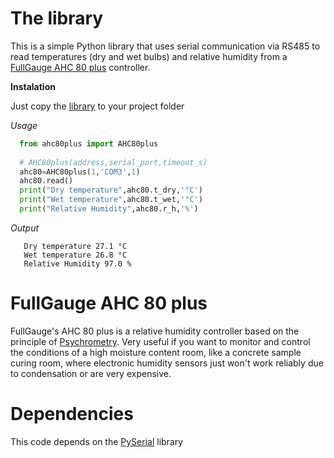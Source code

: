 # The library

This is a simple Python library that uses serial communication via RS485 to read temperatures (dry and wet bulbs) and relative humidity from a [FullGauge AHC 80 plus](https://www.fullgauge.com.br/produto-ahc-80-plus) controller.

**Instalation**

Just copy the [library](./ahc80plus.py) to your project folder

*Usage*
```python
  from ahc80plus import AHC80plus
  
  # AHC80plus(address,serial_port,timeout_s)
  ahc80=AHC80plus(1,'COM3',1)
  ahc80.read()
  print("Dry temperature",ahc80.t_dry,'°C')
  print("Wet temperature",ahc80.t_wet,'°C')
  print("Relative Humidity",ahc80.r_h,'%')
```
*Output*
```
   Dry temperature 27.1 °C
   Wet temperature 26.8 °C
   Relative Humidity 97.0 %
```

# FullGauge AHC 80 plus

FullGauge's AHC 80 plus is a relative humidity controller based on the principle of [Psychrometry](https://en.wikipedia.org/wiki/Psychrometrics). Very useful if you want to monitor and control the conditions of a high moisture content room, like a concrete sample curing room, where electronic humidity sensors just won't work reliably due to condensation or are very expensive.

# Dependencies
This code depends on the [PySerial](https://pyserial.readthedocs.io/en/latest/index.html#) library
